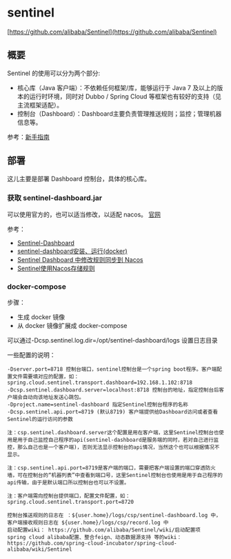 # sentinel

[https://github.com/alibaba/Sentinel](https://github.com/alibaba/Sentinel)

## 概要

Sentinel 的使用可以分为两个部分:

- 核心库（Java 客户端）：不依赖任何框架/库，能够运行于 Java 7 及以上的版本的运行时环境，同时对 Dubbo / Spring Cloud 等框架也有较好的支持（见 主流框架适配）。
- 控制台（Dashboard）：Dashboard主要负责管理推送规则；监控；管理机器信息等。

参考：[新手指南](https://github.com/alibaba/Sentinel/wiki/%E6%96%B0%E6%89%8B%E6%8C%87%E5%8D%97#%E5%85%AC%E7%BD%91-demo)


## 部署

这儿主要是部署 Dashboard 控制台，具体的核心库。

### 获取 sentinel-dashboard.jar

可以使用官方的，也可以适当修改，以适配 nacos。
[官网](https://github.com/alibaba/Sentinel/tree/master/sentinel-dashboard)



参考：
- [Sentinel-Dashboard](https://github.com/alibaba/Sentinel/wiki/Dashboard)
- [sentinel-dashboard安装、运行(docker)](https://www.cnblogs.com/wintersoft/p/11235192.html)
- [Sentinel Dashboard 中修改规则同步到 Nacos](https://blog.csdn.net/j3T9Z7H/article/details/90439701)
- [Sentinel使用Nacos存储规则](http://blog.didispace.com/spring-cloud-alibaba-sentinel-2-1/)

### docker-compose

步骤：
- 生成 docker 镜像
- 从 docker 镜像扩展成 docker-compose

可以通过-Dcsp.sentinel.log.dir=/opt/sentinel-dashboard/logs 设置日志目录

一些配置的说明：
```
-Dserver.port=8718 控制台端口，sentinel控制台是一个spring boot程序。客户端配置文件需要填对应的配置，如：spring.cloud.sentinel.transport.dashboard=192.168.1.102:8718
-Dcsp.sentinel.dashboard.server=localhost:8718 控制台的地址，指定控制台后客户端会自动向该地址发送心跳包。
-Dproject.name=sentinel-dashboard 指定Sentinel控制台程序的名称
-Dcsp.sentinel.api.port=8719 (默认8719) 客户端提供给Dashboard访问或者查看Sentinel的运行访问的参数

注：csp.sentinel.dashboard.server这个配置是用在客户端，这里Sentinel控制台也使用是用于自己监控自己程序的api(sentinel-dashboard是服务端的同时，若对自己进行监控，那么自己也是一个客户端)，否则无法显示控制台的api情况，当然这个也可以根据情况不显示。

注：csp.sentinel.api.port=8719是客户端的端口，需要把客户端设置的端口穿透防火墙，可在控制台的“机器列表”中查看到端口号，这里Sentinel控制台也使用是用于自己程序的api传输，由于是默认端口所以控制台也可以不设置。

注：客户端需向控制台提供端口，配置文件配置，如：spring.cloud.sentinel.transport.port=8720

控制台推送规则的日志在 ：${user.home}/logs/csp/sentinel-dashboard.log 中，
客户端接收规则日志在 ${user.home}/logs/csp/record.log 中
启动配置wiki： https://github.com/alibaba/Sentinel/wiki/启动配置项
spring cloud alibaba配置、整合feign、动态数据源支持 等的wiki：https://github.com/spring-cloud-incubator/spring-cloud-alibaba/wiki/Sentinel
``` 